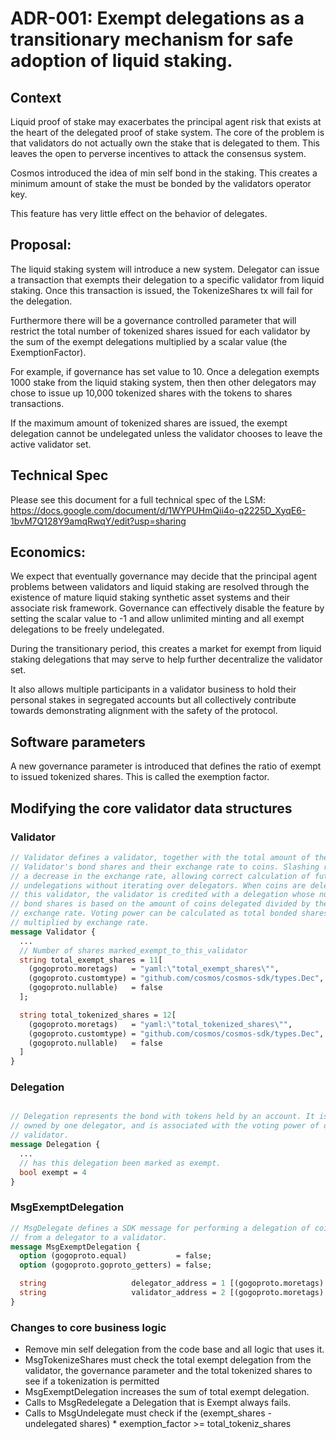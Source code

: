 # ADR-001: Exempt delegations as a transitionary mechanism for safe adoption of liquid staking.

## Context 

Liquid proof of stake may exacerbates the principal agent risk that exists at the heart of the delegated proof of stake system. The core of the problem is that validators do not actually own the stake that is delegated to them. This leaves the open to perverse incentives to attack the consensus system.

Cosmos introduced the idea of min self bond in the staking. This creates a minimum amount of stake the must be bonded by the validators operator key. 

This feature has very little effect on the behavior of delegates.

## Proposal:

The liquid staking system will introduce a new system. Delegator can issue a transaction that exempts their delegation to a specific validator from liquid staking. Once this transaction is issued, the TokenizeShares tx will fail for the delegation. 

Furthermore there will be a governance controlled parameter  that will restrict the total number of tokenized shares issued for each validator by the sum of the exempt delegations multiplied by a scalar value (the ExemptionFactor).

For example, if governance has set value to 10.  Once a delegation exempts 1000 stake from the liquid staking system, then then other delegators may chose to issue up 10,000 tokenized shares with the tokens to shares transactions.

If the maximum amount of tokenized shares are issued, the exempt delegation cannot be undelegated unless the validator chooses to leave the active validator set.
 

 ## Technical Spec

 Please see this document for a full technical spec of the LSM:
https://docs.google.com/document/d/1WYPUHmQii4o-q2225D_XyqE6-1bvM7Q128Y9amqRwqY/edit?usp=sharing

## Economics:

We expect that eventually governance may decide that the principal agent problems between validators and liquid staking are resolved through the existence of mature liquid staking synthetic asset systems and their associate risk framework. Governance can effectively disable the feature by setting the scalar value to -1 and allow unlimited minting and all exempt delegations to be freely undelegated.

During the transitionary period, this creates a market for exempt from liquid staking delegations that may serve to help further decentralize the validator set.

It also allows multiple participants in a validator business to hold their personal stakes in segregated accounts but all collectively contribute towards demonstrating alignment with the safety of the protocol.

## Software parameters

A new governance parameter is introduced that defines the ratio of exempt to issued tokenized shares. This is called the exemption factor.

## Modifying the core validator data structures

### Validator

``` proto
// Validator defines a validator, together with the total amount of the
// Validator's bond shares and their exchange rate to coins. Slashing results in
// a decrease in the exchange rate, allowing correct calculation of future
// undelegations without iterating over delegators. When coins are delegated to
// this validator, the validator is credited with a delegation whose number of
// bond shares is based on the amount of coins delegated divided by the current
// exchange rate. Voting power can be calculated as total bonded shares
// multiplied by exchange rate.
message Validator {
  ...
  // Number of shares marked_exempt_to_this_validator
  string total_exempt_shares = 11[
    (gogoproto.moretags)   = "yaml:\"total_exempt_shares\"",
    (gogoproto.customtype) = "github.com/cosmos/cosmos-sdk/types.Dec",
    (gogoproto.nullable)   = false
  ];

  string total_tokenized_shares = 12[
    (gogoproto.moretags)   = "yaml:\"total_tokenized_shares\"",
    (gogoproto.customtype) = "github.com/cosmos/cosmos-sdk/types.Dec",
    (gogoproto.nullable)   = false
  ]
}

```
### Delegation

```proto

// Delegation represents the bond with tokens held by an account. It is
// owned by one delegator, and is associated with the voting power of one
// validator.
message Delegation {
  ...
  // has this delegation been marked as exempt.
  bool exempt = 4 
}
```
### MsgExemptDelegation

``` proto
// MsgDelegate defines a SDK message for performing a delegation of coins
// from a delegator to a validator.
message MsgExemptDelegation {
  option (gogoproto.equal)           = false;
  option (gogoproto.goproto_getters) = false;

  string                   delegator_address = 1 [(gogoproto.moretags) = "yaml:\"delegator_address\""];
  string                   validator_address = 2 [(gogoproto.moretags) = "yaml:\"validator_address\""];
}

```


### Changes to core business logic

* Remove min self delegation from the code base and all logic that uses it.
* MsgTokenizeShares must check the total exempt delegation from the validator, the governance parameter and the total tokenized shares to see if a tokenization is permitted
* MsgExemptDelegation increases the sum of total exempt delegation.
* Calls to MsgRedelegate a Delegation that is Exempt always fails.
* Calls to MsgUndelegate must check if the (exempt_shares - undelegated shares) * exemption_factor >= total_tokeniz_shares
